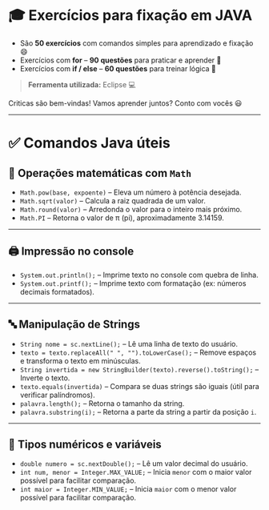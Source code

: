 # 🎓 Exercícios para fixação em JAVA

- São **50 exercícios** com comandos simples para aprendizado e fixação 😄  
- Exercícios com **for** – **90 questões** para praticar e aprender 💪  
- Exercícios com **if / else** – **60 questões** para treinar lógica 🧠  

> **Ferramenta utilizada:** Eclipse 💻

Criticas são bem-vindas! Vamos aprender juntos? Conto com vocês 😃

---

# ✅ Comandos Java úteis

## 🔢 Operações matemáticas com `Math`
- `Math.pow(base, expoente)` – Eleva um número à potência desejada.
- `Math.sqrt(valor)` – Calcula a raiz quadrada de um valor.
- `Math.round(valor)` – Arredonda o valor para o inteiro mais próximo.
- `Math.PI` – Retorna o valor de π (pi), aproximadamente 3.14159.

---

## 🖨️ Impressão no console
- `System.out.println();` – Imprime texto no console com quebra de linha.
- `System.out.printf();` – Imprime texto com formatação (ex: números decimais formatados).

---

## 🔤 Manipulação de Strings
- `String nome = sc.nextLine();` – Lê uma linha de texto do usuário.
- `texto = texto.replaceAll(" ", "").toLowerCase();` – Remove espaços e transforma o texto em minúsculas.
- `String invertida = new StringBuilder(texto).reverse().toString();` – Inverte o texto.
- `texto.equals(invertida)` – Compara se duas strings são iguais (útil para verificar palíndromos).
- `palavra.length();` – Retorna o tamanho da string.
- `palavra.substring(i);` – Retorna a parte da string a partir da posição `i`.

---

## 🔢 Tipos numéricos e variáveis
- `double numero = sc.nextDouble();` – Lê um valor decimal do usuário.
- `int num, menor = Integer.MAX_VALUE;` – Inicia `menor` com o maior valor possível para facilitar comparação.
- `int maior = Integer.MIN_VALUE;` – Inicia `maior` com o menor valor possível para facilitar comparação.
